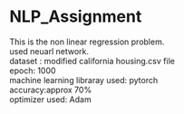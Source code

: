 # NLP_Assignment

This is the non linear regression problem.<br />
used neuarl network.<br />
dataset : modified california housing.csv file <br />
epoch: 1000<br />
machine learning libraray used: pytorch<br />
accuracy:approx 70%<br />
optimizer used: Adam<br />
